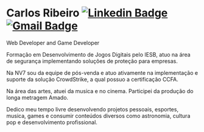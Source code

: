 # Carlos Ribeiro [![Linkedin Badge](https://icons.iconarchive.com/icons/sicons/basic-round-social/24/linkedin-icon.png)](https://www.linkedin.com/in/carloseduardoccribeiro/)  [![Gmail Badge](https://icons.iconarchive.com/icons/martz90/circle/24/gmail-icon.png)](mailto:cadu.ccr@gmail.com)

Web Developer and Game Developer 

Formação em Desenvolvimento de Jogos Digitais pelo IESB, atuo na área de segurança implementando soluções de proteção para empresas.

Na NV7 sou da equipe de pós-venda e atuo ativamente na implementação e suporte da solução CrowdStrike, a qual possuo a certificação CCFA.

Na área das artes, atuei da musica e no cinema. Participei da produção do longa metragem Amado.

Dedico meu tempo livre desenvolvendo projetos pessoais, esportes, musica, games e consumir conteúdos diversos como astronomia, cultura pop e desenvolvimento profissional.


<!---->
